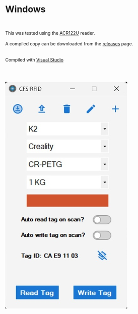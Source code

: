 # Windows
<br>

This was tested using the <a href=https://www.acs.com.hk/en/products/3/acr122u-usb-nfc-reader/>ACR122U</a> reader.
<br><br>
A compiled copy can be downloaded from the <a href=https://github.com/DnG-Crafts/K2-RFID/releases>releases</a> page.
<br><br><br>
Compiled with <a href=https://visualstudio.microsoft.com/vs/community/>Visual Studio</a>



<br><br>

<img src=https://github.com/DnG-Crafts/K2-RFID/blob/main/Windows/winapp.jpg>
